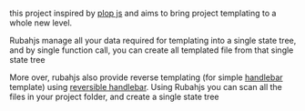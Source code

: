 this project inspired by [plop js](https://plopjs.com/) and aims to bring project templating to a whole new level. 

Rubahjs manage all your data required for templating into a single state tree, and by single function call, you can create all templated file from that single state tree

More over, rubahjs also provide reverse templating (for simple [handlebar](https://handlebarsjs.com/) template) using [reversible handlebar](https://github.com/averman/reversible-handlebars). Using Rubahjs you can scan all the files in your project folder, and create a single state tree